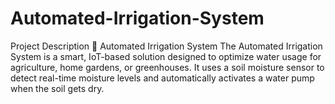 # Automated-Irrigation-System
 Project Description 🌿 Automated Irrigation System The Automated Irrigation System is a smart, IoT-based solution designed to optimize water usage for agriculture, home gardens, or greenhouses. It uses a soil moisture sensor to detect real-time moisture levels and automatically activates a water pump when the soil gets dry.
